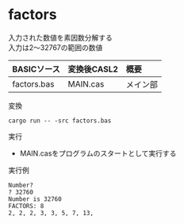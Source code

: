 # factors

入力された数値を素因数分解する  
入力は2～32767の範囲の数値  


| BASICソース  | 変換後CASL2 | 概要                     |
|:-------------|:------------|:-------------------------|
| factors.bas  | MAIN.cas    | メイン部                 |


変換
```
cargo run -- -src factors.bas
```


実行  
 - MAIN.casをプログラムのスタートとして実行する


実行例  
```
Number?
? 32760
Number is 32760
FACTORS: 8
2, 2, 2, 3, 3, 5, 7, 13,
```
